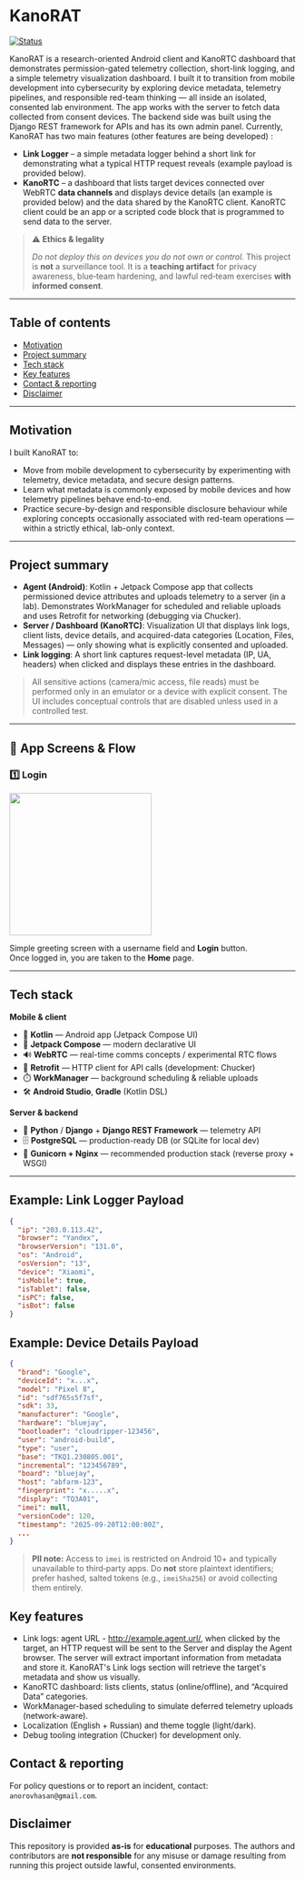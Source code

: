 
# KanoRAT

[![Status](https://img.shields.io/badge/status-lab--only-orange)](#ethics--safety)

KanoRAT is a research-oriented Android client and KanoRTC dashboard that demonstrates permission-gated telemetry collection, short-link logging, and a simple telemetry visualization dashboard. I built it to transition from mobile development into cybersecurity by exploring device metadata, telemetry pipelines, and responsible red-team thinking — all inside an isolated, consented lab environment. The app works with the server to fetch data collected from consent devices. The backend side was built using the Django REST framework for APIs and has its own admin panel. Currently, KanoRAT has two main features (other features are being developed) :

- **Link Logger** – a simple metadata logger behind a short link for demonstrating what a typical HTTP request reveals (example payload is provided below).
- **KanoRTC** – a dashboard that lists target devices connected over WebRTC **data channels** and displays device details (an example is provided below) and the data shared by the KanoRTC client. KanoRTC client could be an app or a scripted code block that is programmed to send data to the server.

> ⚠️ **Ethics & legality**
>
> *Do not deploy this on devices you do not own or control.* This project is **not** a surveillance tool. It is a **teaching artifact** for privacy awareness, blue‑team hardening, and lawful red‑team exercises **with informed consent**.

---

## Table of contents

- [Motivation](#motivation)
- [Project summary](#project-summary)
- [Tech stack](#tech-stack)
- [Key features](#key-features)
- [Contact & reporting](#contact--reporting)
- [Disclaimer](#disclaimer)


---

## Motivation

I built KanoRAT to:

- Move from mobile development to cybersecurity by experimenting with telemetry, device metadata, and secure design patterns.
- Learn what metadata is commonly exposed by mobile devices and how telemetry pipelines behave end-to-end.
- Practice secure-by-design and responsible disclosure behaviour while exploring concepts occasionally associated with red-team operations — within a strictly ethical, lab-only context.

---

## Project summary

- **Agent (Android)**: Kotlin + Jetpack Compose app that collects permissioned device attributes and uploads telemetry to a server (in a lab). Demonstrates WorkManager for scheduled and reliable uploads and uses Retrofit for networking (debugging via Chucker).
- **Server / Dashboard (KanoRTC)**: Visualization UI that displays link logs, client lists, device details, and acquired-data categories (Location, Files, Messages) — only showing what is explicitly consented and uploaded.
- **Link logging**: A short link captures request-level metadata (IP, UA, headers) when clicked and displays these entries in the dashboard.

> All sensitive actions (camera/mic access, file reads) must be performed only in an emulator or a device with explicit consent. The UI includes conceptual controls that are disabled unless used in a controlled test.

---

## 📱 App Screens & Flow


### 1️⃣ Login
<img src="https://github.com/HasanAnorov/KanoMessenger/blob/feature/server/app/src/main/screenshots/login.png" width="250">

Simple greeting screen with a username field and **Login** button.  
Once logged in, you are taken to the **Home** page.

---

## Tech stack

**Mobile & client**
- 📱 **Kotlin** — Android app (Jetpack Compose UI)
- 🎨 **Jetpack Compose** — modern declarative UI
- 🔊 **WebRTC** — real-time comms concepts / experimental RTC flows
- 🔌 **Retrofit** — HTTP client for API calls (development: Chucker)
- ⏱️ **WorkManager** — background scheduling & reliable uploads
- 🛠️ **Android Studio**, **Gradle** (Kotlin DSL)

**Server & backend**
- 🐍 **Python** / **Django** + **Django REST Framework** — telemetry API
- 🗄️ **PostgreSQL** — production-ready DB (or SQLite for local dev)
- 🔁 **Gunicorn + Nginx** — recommended production stack (reverse proxy + WSGI)
---

## Example: Link Logger Payload

```json
{
  "ip": "203.0.113.42",
  "browser": "Yandex",
  "browserVersion": "131.0",
  "os": "Android",
  "osVersion": "13",
  "device": "Xiaomi",
  "isMobile": true,
  "isTablet": false,
  "isPC": false,
  "isBot": false
}
```

## Example: Device Details Payload

```json
{
  "brand": "Google",
  "deviceId": "x...x",
  "model": "Pixel 8",
  "id": "sdf765s5f7sf",
  "sdk": 33,
  "manufacturer": "Google",
  "hardware": "bluejay",
  "bootloader": "cloudripper-123456",
  "user": "android-build",
  "type": "user",
  "base": "TKQ1.230805.001",
  "incremental": "123456789",
  "board": "bluejay",
  "host": "abfarm-123",
  "fingerprint": "x.....x",
  "display": "TQ3A01",
  "imei": null,
  "versionCode": 120,
  "timestamp": "2025-09-20T12:00:00Z",
  ...
}
```

> **PII note:** Access to `imei` is restricted on Android 10+ and typically unavailable to third‑party apps. Do **not** store plaintext identifiers; prefer hashed, salted tokens (e.g., `imeiSha256`) or avoid collecting them entirely.


## Key features 

- Link logs: agent URL - http://example.agent.url/, when clicked by the target, an HTTP request will be sent to the Server and display the Agent browser. The server will extract important information from metadata and store it. KanoRAT's Link logs section will retrieve the target's metadata and show us visually.
- KanoRTC dashboard: lists clients, status (online/offline), and “Acquired Data” categories.
- WorkManager-based scheduling to simulate deferred telemetry uploads (network-aware).
- Localization (English + Russian) and theme toggle (light/dark).
- Debug tooling integration (Chucker) for development only.

## Contact & reporting

For policy questions or to report an incident, contact: `anorovhasan@gmail.com`.

## Disclaimer

This repository is provided **as‑is** for **educational** purposes. The authors and contributors are **not responsible** for any misuse or damage resulting from running this project outside lawful, consented environments.
